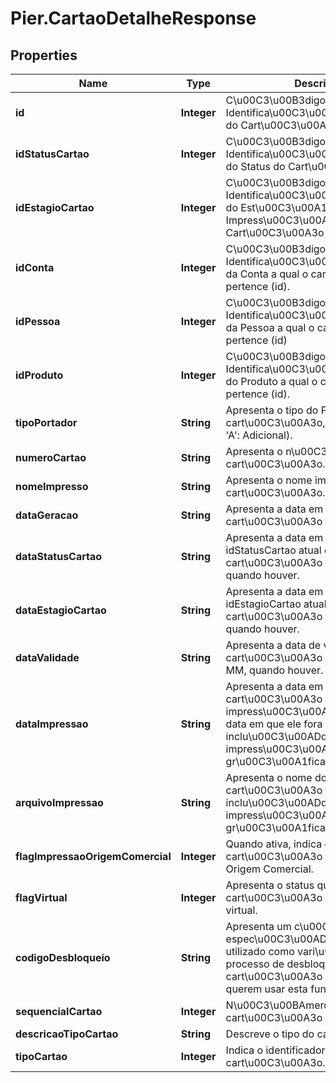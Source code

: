 # Pier.CartaoDetalheResponse

## Properties
Name | Type | Description | Notes
------------ | ------------- | ------------- | -------------
**id** | **Integer** | C\u00C3\u00B3digo de Identifica\u00C3\u00A7\u00C3\u00A3o do Cart\u00C3\u00A3o (id). | [optional] 
**idStatusCartao** | **Integer** | C\u00C3\u00B3digo de Identifica\u00C3\u00A7\u00C3\u00A3o do Status do Cart\u00C3\u00A3o (id). | [optional] 
**idEstagioCartao** | **Integer** | C\u00C3\u00B3digo de Identifica\u00C3\u00A7\u00C3\u00A3o do Est\u00C3\u00A1gio de Impress\u00C3\u00A3o do Cart\u00C3\u00A3o (id). | [optional] 
**idConta** | **Integer** | C\u00C3\u00B3digo de Identifica\u00C3\u00A7\u00C3\u00A3o da Conta a qual o cart\u00C3\u00A3o pertence (id). | [optional] 
**idPessoa** | **Integer** | C\u00C3\u00B3digo de Identifica\u00C3\u00A7\u00C3\u00A3o da Pessoa a qual o cart\u00C3\u00A3o pertence (id) | [optional] 
**idProduto** | **Integer** | C\u00C3\u00B3digo de Identifica\u00C3\u00A7\u00C3\u00A3o do Produto a qual o cart\u00C3\u00A3o pertence (id). | [optional] 
**tipoPortador** | **String** | Apresenta o tipo do Portador do cart\u00C3\u00A3o, sendo: (&#39;T&#39;: Titular, &#39;A&#39;: Adicional). | [optional] 
**numeroCartao** | **String** | Apresenta o n\u00C3\u00BAmero do cart\u00C3\u00A3o. | [optional] 
**nomeImpresso** | **String** | Apresenta o nome impresso no cart\u00C3\u00A3o. | [optional] 
**dataGeracao** | **String** | Apresenta a data em que o cart\u00C3\u00A3o foi gerado. | [optional] 
**dataStatusCartao** | **String** | Apresenta a data em que o idStatusCartao atual do cart\u00C3\u00A3o fora aplicado, quando houver. | [optional] 
**dataEstagioCartao** | **String** | Apresenta a data em que o idEstagioCartao atual do cart\u00C3\u00A3o fora aplicado, quando houver. | [optional] 
**dataValidade** | **String** | Apresenta a data de validade do cart\u00C3\u00A3o em formato yyyy-MM, quando houver. | [optional] 
**dataImpressao** | **String** | Apresenta a data em que o cart\u00C3\u00A3o fora impresso, caso impress\u00C3\u00A3o em loja, ou a data em que ele fora inclu\u00C3\u00ADdo no arquivo para impress\u00C3\u00A3o via gr\u00C3\u00A1fica. | [optional] 
**arquivoImpressao** | **String** | Apresenta o nome do arquivo onde o cart\u00C3\u00A3o fora inclu\u00C3\u00ADdo para impress\u00C3\u00A3o por uma gr\u00C3\u00A1fica, quando houver. | [optional] 
**flagImpressaoOrigemComercial** | **Integer** | Quando ativa, indica que o cart\u00C3\u00A3o fora impresso na Origem Comercial. | [optional] 
**flagVirtual** | **Integer** | Apresenta o status que informa se o cart\u00C3\u00A3o \u00C3\u00A9 virtual. | [optional] 
**codigoDesbloqueio** | **String** | Apresenta um c\u00C3\u00B3digo espec\u00C3\u00ADfico para ser utilizado como vari\u00C3\u00A1vel no processo de desbloqueio do cart\u00C3\u00A3o para emissores que querem usar esta funcionalidade. | [optional] 
**sequencialCartao** | **Integer** | N\u00C3\u00BAmero sequencial do cart\u00C3\u00A3o | [optional] 
**descricaoTipoCartao** | **String** | Descreve o tipo do cart\u00C3\u00A3o. | [optional] 
**tipoCartao** | **Integer** | Indica o identificador do tipo do cart\u00C3\u00A3o. | [optional] 


